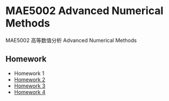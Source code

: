 
# MAE5002 Advanced Numerical Methods

MAE5002 高等数值分析 Advanced Numerical Methods

## Homework

* Homework 1
* [Homework 2](./homework2/main.pdf)
* [Homework 3](./homework3/main.pdf)
* [Homework 4](./homework4/main.pdf)
